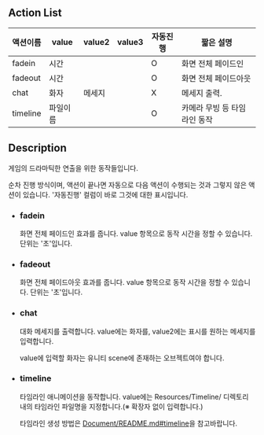 
## Action List

| 액션이름         | value      | value2         | value3 | 자동진행 | 짧은 설명                      |
|----------------|------------|----------------|--------|----------|---------------------------|
| fadein         | 시간        |                |        | O        | 화면 전체 페이드인             |
| fadeout        | 시간        |                |        | O        | 화면 전체 페이드아웃           |
| chat           | 화자        | 메세지           |        | X        | 메세지 출력.                |
| timeline       | 파일이름     |                |        | O        | 카메라 무빙 등 타임라인 동작 |

## Description

게임의 드라마틱한 연출을 위한 동작들입니다.

순차 진행 방식이며, 액션이 끝나면 자동으로 다음 액션이 수행되는 것과 그렇지 않은 액션이 있습니다.
'자동진행' 컬럼이 바로 그것에 대한 표시입니다.

- ### fadein
   화면 전체 페이드인 효과를 줍니다. value 항목으로 동작 시간을 정할 수 있습니다. 단위는 '초'입니다.

- ### fadeout
   화면 전체 페이드아웃 효과를 줍니다. value 항목으로 동작 시간을 정할 수 있습니다. 단위는 '초'입니다.
   
- ### chat
   대화 메세지를 출력합니다. value에는 화자를, value2에는 표시를 원하는 메세지를 입력합니다.
   
   value에 입력할 화자는 유니티 scene에 존재하는 오브젝트여야 합니다.
   
- ### timeline
   타임라인 애니메이션을 동작합니다. value에는 Resources/Timeline/ 디렉토리 내의 타임라인 파일명을 지정합니다.(※ 확장자 없이 입력합니다.)
   
   타임라인 생성 방법은 [Document/README.md#timeline](Document/README.md#timeline)을 참고바랍니다.

